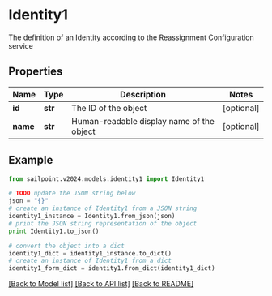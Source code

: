# Identity1

The definition of an Identity according to the Reassignment Configuration service

## Properties

Name | Type | Description | Notes
------------ | ------------- | ------------- | -------------
**id** | **str** | The ID of the object | [optional] 
**name** | **str** | Human-readable display name of the object | [optional] 

## Example

```python
from sailpoint.v2024.models.identity1 import Identity1

# TODO update the JSON string below
json = "{}"
# create an instance of Identity1 from a JSON string
identity1_instance = Identity1.from_json(json)
# print the JSON string representation of the object
print Identity1.to_json()

# convert the object into a dict
identity1_dict = identity1_instance.to_dict()
# create an instance of Identity1 from a dict
identity1_form_dict = identity1.from_dict(identity1_dict)
```
[[Back to Model list]](../README.md#documentation-for-models) [[Back to API list]](../README.md#documentation-for-api-endpoints) [[Back to README]](../README.md)


